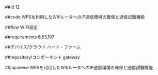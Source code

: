 ##id
12

##code
WPSを利用したWifiルータへのIP通信環境の確保と通信試験機能

##flow
WIFI設定

##requirements
6,53,107

##デバイス/クラウド
ハード・ファーム

##repository/コンポーネント
gateway

##japanese
WPSを利用したWifiルータへのIP通信環境の確保と通信試験機能

